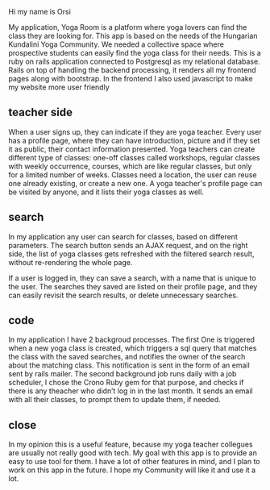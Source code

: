 Hi my name is Orsi

My application, Yoga Room is a platform where yoga lovers can find the class they are looking for.
This app is based on the needs of the Hungarian Kundalini Yoga Community. We needed a collective space where prospective students can easily find the yoga class for their needs.
This is a ruby on rails application connected to Postgresql as my relational database. Rails on top of handling the backend processing, it renders all my frontend pages along with bootstrap. In the frontend I also used javascript to make my website more user friendly

## teacher side
When a user signs up, they can indicate if they are yoga teacher. Every user has a profile page, where they can have introduction, picture and if they set it as public, their contact information presented.
Yoga teachers can create different type of classes: one-off classes called workshops, regular classes with weekly occurrence, courses, which are like regular classes, but only for a limited number of weeks. Classes need a location, the user can reuse one already existing, or create a new one.   A yoga teacher's profile page can be visited by anyone, and it lists their yoga classes as well.

## search
In my application any user can search for classes, based on different parameters. The search button sends an AJAX request, and on the right side, the list of yoga classes gets refreshed with the filtered search result, without re-rendering the whole page.

If a user is logged in, they can save a search, with a name that is unique to the user.
The searches they saved are listed on their profile page, and they can easily revisit the search results, or delete unnecessary searches.

## code
In my application I have 2 backgroud processes. 
The first One is triggered when a new yoga class is created, which triggers a sql query that matches the class with the saved searches, and notifies the owner of the search about the matching class. This notification is sent in the form of an email sent by rails mailer.
The second background job runs daily with a job scheduler, I chose the Crono Ruby gem for that purpose, and checks if there is any theacher who didn’t log in in the last month. It sends an email with all their classes, to prompt them to update them, if needed.

## close
In my opinion this is a useful feature, because my yoga teacher collegues are usually not really good with tech. My goal with this app is to provide an easy to use tool for them.
I have a lot of other features in mind, and I plan to work on this app in the future. I hope my Community will like it and use it a lot. 

